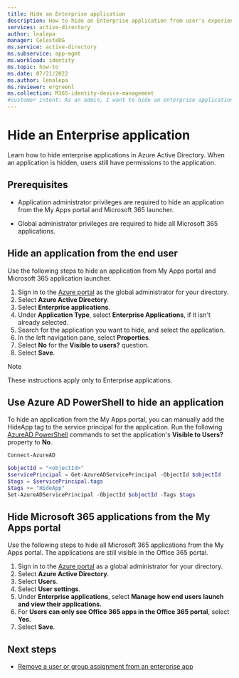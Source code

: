 ```yaml
---
title: Hide an Enterprise application
description: How to hide an Enterprise application from user's experience in Azure Active Directory access portals or Microsoft 365 launchers.
services: active-directory
author: lnalepa
manager: CelesteDG
ms.service: active-directory
ms.subservice: app-mgmt
ms.workload: identity
ms.topic: how-to
ms.date: 07/21/2022
ms.author: lenalepa
ms.reviewer: ergreenl
ms.collection: M365-identity-device-management
#customer intent: As an admin, I want to hide an enterprise application from user's experience so that it is not listed in the user's Active directory access portals or Microsoft 365 launchers
---
```


# Hide an Enterprise application

Learn how to hide enterprise applications in Azure Active Directory. When an application is hidden, users still have permissions to the application.

## Prerequisites

- Application administrator privileges are required to hide an application from the My Apps portal and Microsoft 365 launcher.

- Global administrator privileges are required to hide all Microsoft 365 applications.

## Hide an application from the end user

Use the following steps to hide an application from My Apps portal and Microsoft 365 application launcher.

1. Sign in to the [Azure portal](https://portal.azure.com) as the global administrator for your directory.
1. Select **Azure Active Directory**.
1. Select **Enterprise applications**.
1. Under **Application Type**, select **Enterprise Applications**, if it isn't already selected.
1. Search for the application you want to hide, and select the application.
1. In the left navigation pane, select **Properties**.
1. Select **No** for the **Visible to users?** question.
1. Select **Save**.

> [!NOTE]
> These instructions apply only to Enterprise applications.

## Use Azure AD PowerShell to hide an application

To hide an application from the My Apps portal, you can manually add the HideApp tag to the service principal for the application. Run the following [AzureAD PowerShell](/powershell/module/azuread/#service_principals) commands to set the application's **Visible to Users?** property to **No**.

```PowerShell
Connect-AzureAD

$objectId = "<objectId>"
$servicePrincipal = Get-AzureADServicePrincipal -ObjectId $objectId
$tags = $servicePrincipal.tags
$tags += "HideApp"
Set-AzureADServicePrincipal -ObjectId $objectId -Tags $tags
```

## Hide Microsoft 365 applications from the My Apps portal

Use the following steps to hide all Microsoft 365 applications from the My Apps portal. The applications are still visible in the Office 365 portal.

1. Sign in to the [Azure portal](https://portal.azure.com) as a global administrator for your directory.
1. Select **Azure Active Directory**.
1. Select **Users**.
1. Select **User settings**.
1. Under **Enterprise applications**, select **Manage how end users launch and view their applications.**
1. For **Users can only see Office 365 apps in the Office 365 portal**, select **Yes**.
1. Select **Save**.

## Next steps

- [Remove a user or group assignment from an enterprise app](./assign-user-or-group-access-portal.md)
